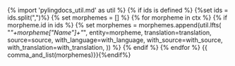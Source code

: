 {% import 'pylingdocs_util.md' as util %}
{% if ids is defined %}
{%set ids = ids.split(",")%}
{% set morphemes = [] %}
{% for morpheme in ctx %}
{% if morpheme.id in ids %}
{% set morphemes = morphemes.append(util.lfts(
    "_"+morpheme["Name"]+"_",
    entity=morpheme,
    translation=translation,
    source=source,
    with_language=with_language,
    with_source=with_source,
    with_translation=with_translation,
)) %}
{% endif %}
{% endfor %}
{{ comma_and_list(morphemes)}}{%endif%}